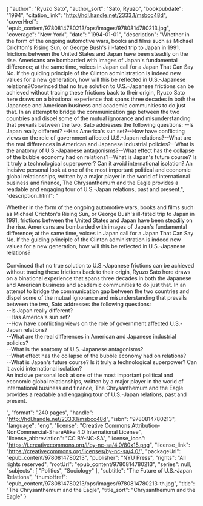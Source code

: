 {
  "author": "Ryuzo Sato",
  "author_sort": "Sato, Ryuzo",
  "bookpubdate": "1994",
  "citation_link": "http://hdl.handle.net/2333.1/msbcc48d",
  "coverHref": "epub_content/9780814780213/ops/images/9780814780213.jpg",
  "coverage": "New York",
  "date": "1994-01-01",
  "description": "Whether in the form of the ongoing automotive wars, books and films such as Michael Crichton's Rising Sun, or George Bush's ill-fated trip to Japan in 1991, frictions between the United States and Japan have been steadily on the rise.  Americans are bombarded with images of Japan's fundamental difference; at the same time, voices in Japan call for a Japan That Can Say No.  If the guiding principle of the Clinton administration is indeed new values for a new generation, how will this be reflected in U.S.-Japanese relations?Convinced that no true solution to U.S.-Japanese frictions can be achieved without tracing these frictions back to their origin, Ryuzo Sato here draws on a binational experience that spans three decades in both the Japanese and American business and academic communities to do just that.  In an attempt to bridge the communication gap between the two countries and dispel some of the mutual ignorance and misunderstanding that prevails between the two, Sato addresses the following questions: --Is Japan really different?  --Has America's sun set?--How have conflicting views on the role of government affected U.S.-Japan relations?--What are the real differences in American and Japanese industrial policies?--What is the anatomy of U.S.-Japanese antagonisms?--What effect has the collapse of the bubble economy had on relations?--What is Japan's future course?  Is it truly a technological superpower?  Can it avoid international isolation? An incisive personal look at one of the most important political and economic global relationships, written by a major player in the world of international business and finance, The Chrysanthemum and the Eagle provides a readable and engaging tour of U.S.-Japan relations, past and present.",
  "description_html": "<p>Whether in the form of the ongoing automotive wars, books and films such as Michael Crichton's Rising Sun, or George Bush's ill-fated trip to Japan in 1991, frictions between the United States and Japan have been steadily on the rise.  Americans are bombarded with images of Japan's fundamental difference; at the same time, voices in Japan call for a Japan That Can Say No.  If the guiding principle of the Clinton administration is indeed new values for a new generation, how will this be reflected in U.S.-Japanese relations?<br><br>Convinced that no true solution to U.S.-Japanese frictions can be achieved without tracing these frictions back to their origin, Ryuzo Sato here draws on a binational experience that spans three decades in both the Japanese and American business and academic communities to do just that.  In an attempt to bridge the communication gap between the two countries and dispel some of the mutual ignorance and misunderstanding that prevails between the two, Sato addresses the following questions:<br> --Is Japan really different?  <br>--Has America's sun set?<br>--How have conflicting views on the role of government affected U.S.-Japan relations?<br>--What are the real differences in American and Japanese industrial policies?<br>--What is the anatomy of U.S.-Japanese antagonisms?<br>--What effect has the collapse of the bubble economy had on relations?<br>--What is Japan's future course?  Is it truly a technological superpower?  Can it avoid international isolation?<br> An incisive personal look at one of the most important political and economic global relationships, written by a major player in the world of international business and finance, The Chrysanthemum and the Eagle provides a readable and engaging tour of U.S.-Japan relations, past and present.</p>",
  "format": "240 pages",
  "handle": "http://hdl.handle.net/2333.1/msbcc48d",
  "isbn": "9780814780213",
  "language": "eng",
  "license": "Creative Commons Attribution-NonCommercial-ShareAlike 4.0 International License",
  "license_abbreviation": "CC BY-NC-SA",
  "license_icon": "https://i.creativecommons.org/l/by-nc-sa/4.0/80x15.png",
  "license_link": "https://creativecommons.org/licenses/by-nc-sa/4.0/",
  "packageUrl": "epub_content/9780814780213",
  "publisher": "NYU Press",
  "rights": "All rights reserved",
  "rootUrl": "epub_content/9780814780213",
  "series": null,
  "subjects": [
    "Politics",
    "Sociology"
  ],
  "subtitle": "The Future of U.S.-Japan Relations",
  "thumbHref": "epub_content/9780814780213/ops/images/9780814780213-th.jpg",
  "title": "The Chrysanthemum and the Eagle",
  "title_sort": "Chrysanthemum and the Eagle"
}
